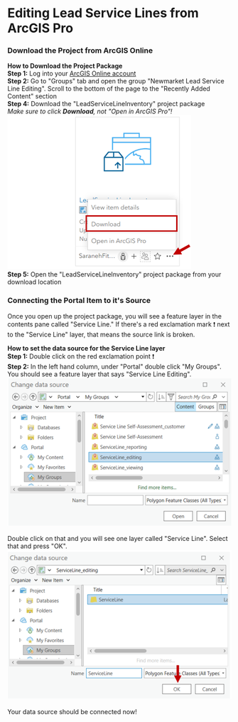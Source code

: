 # Editing Lead Service Lines from ArcGIS Pro
### Download the Project from ArcGIS Online <br>
<B>How to Download the Project Package</B><br>
<B>Step 1:</B> Log into your [ArcGIS Online account](https://www.arcgis.com) <br>
<B>Step 2:</B> Go to "Groups" tab and open the group "Newmarket Lead Service Line Editing". Scroll to the bottom of the page to the "Recently Added Content" section<br>
<B>Step 4:</B> Download the "LeadServiceLineInventory" project package<br>
<i>Make sure to click <B>Download</B>, not "Open in ArcGIS Pro"!</i><br>
![image](media/downloadpkg.PNG) <br>
<B>Step 5:</B> Open the "LeadServiceLineInventory" project package from your download location<br>
### Connecting the Portal Item to it's Source
Once you open up the project package, you will see a feature layer in the contents pane called "Service Line." If there's a red exclamation mark ❗ next to the "Service Line" layer, that means the source link is broken.<br>

<B>How to set the data source for the Service Line layer</B><br>
<B>Step 1:</B> Double click on the red exclamation point ❗<br>
<B>Step 2:</B> In the left hand column, under "Portal" double click "My Groups". You should see a feature layer that says "Service Line Editing".<br>
![image](media/servicelineok.PNG)
 <br><br>
Double click on that and you will see one layer called "Service Line". Select that and press "OK".<br>
![image](media/serviceline.PNG)<br><br>
 Your data source should be connected now!
 

